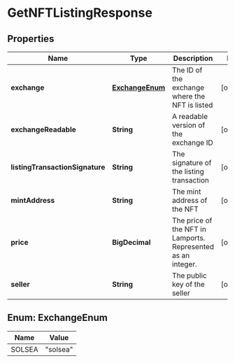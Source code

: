

# GetNFTListingResponse


## Properties

Name | Type | Description | Notes
------------ | ------------- | ------------- | -------------
**exchange** | [**ExchangeEnum**](#ExchangeEnum) | The ID of the exchange where the NFT is listed  |  [optional]
**exchangeReadable** | **String** | A readable version of the exchange ID  |  [optional]
**listingTransactionSignature** | **String** | The signature of the listing transaction  |  [optional]
**mintAddress** | **String** | The mint address of the NFT  |  [optional]
**price** | **BigDecimal** | The price of the NFT in Lamports. Represented as an integer. |  [optional]
**seller** | **String** | The public key of the seller |  [optional]



## Enum: ExchangeEnum

Name | Value
---- | -----
SOLSEA | &quot;solsea&quot;




